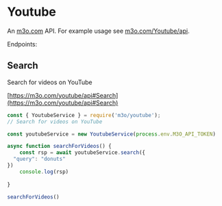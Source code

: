 # Youtube

An [m3o.com](https://m3o.com) API. For example usage see [m3o.com/Youtube/api](https://m3o.com/Youtube/api).

Endpoints:

## Search

Search for videos on YouTube


[https://m3o.com/youtube/api#Search](https://m3o.com/youtube/api#Search)

```js
const { YoutubeService } = require('m3o/youtube');
// Search for videos on YouTube

const youtubeService = new YoutubeService(process.env.M3O_API_TOKEN)

async function searchForVideos() {
	const rsp = await youtubeService.search({
  "query": "donuts"
})
	console.log(rsp)
	
}

searchForVideos()
```
